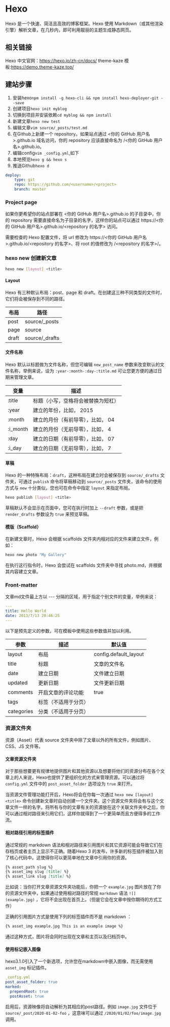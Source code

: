 # Hexo

Hexo 是一个快速、简洁且高效的博客框架。Hexo 使用 Markdown（或其他渲染引擎）解析文章，在几秒内，即可利用靓丽的主题生成静态网页。

## 相关链接

Hexo 中文官网：<https://hexo.io/zh-cn/docs/>
theme-kaze 模板:<https://demo.theme-kaze.top/>

## 建站步骤

1. 安装hexo`npm install -g hexo-cli && npm install hexo-deployer-git --save`
2. 创建项目`hexo init myblog`
3. 切换到项目并安装依赖`cd myblog && npm install`
4. 新建文章`hexo new test`
5. 编辑文章`vim source/_posts/test.md`
6. 在Github上新建一个 repository。如果站点通过 <你的 GitHub 用户名>.github.io 域名访问，你的 repository 应该直接命名为 /<你的 GitHub 用户名>.github.io。
7. 编辑config`vim _config.yml`,如下
8. 本地预览`hexo g && hexo s`
9. 推送Github`hexo d`

```yaml
deploy:
    type: git
    repo: https://github.com/<username>/<project>
    branch: master
```

### Project page

如果你更希望你的站点部署在 \<你的 GitHub 用户名>.github.io 的子目录中，你的 repository 需要直接命名为子目录的名字，这样你的站点可以通过 https://\<你的 GitHub 用户名>.github.io/\<repository 的名字> 访问。

需要检查的 Hexo 配置文件，将 url 修改为 https://\<你的 GitHub 用户名>.github.io/\<repository 的名字>、将 root 的值修改为 /\<repository 的名字>/。

### hexo new 创建新文章

```bash
hexo new [layout] <title>
```

#### Layout

Hexo 有三种默认布局：post、page 和 draft。在创建这三种不同类型的文件时，它们将会被保存到不同的路径。

布局 | 路径
-- | --
post | source/_posts
page | source
draft | source/_drafts

#### 文件名称

Hexo 默认以标题做为文件名称，但您可编辑 `new_post_name` 参数来改变默认的文件名称，举例来说，设为 `:year-:month-:day-:title.md` 可让您更方便的通过日期来管理文章。

变量 | 描述
-- | --
:title | 标题（小写，空格将会被替换为短杠）
:year | 建立的年份，比如， 2015
:month | 建立的月份（有前导零），比如， 04
:i_month | 建立的月份（无前导零），比如， 4
:day | 建立的日期（有前导零），比如， 07
:i_day | 建立的日期（无前导零），比如， 7

#### 草稿

Hexo 的一种特殊布局：`draft`，这种布局在建立时会被保存到 `source/_drafts` 文件夹，可通过 `publish` 命令将草稿移动到 `source/_posts` 文件夹，该命令的使用方式与 `new` 十分类似，您也可在命令中指定 `layout` 来指定布局。

```bash
hexo publish [layout] <title>
```

草稿默认不会显示在页面中，您可在执行时加上 `--draft` 参数，或是把 `render_drafts` 参数设为 `true` 来预览草稿。

#### 模版（Scaffold）

在新建文章时，Hexo 会根据 scaffolds 文件夹内相对应的文件来建立文件，例如：

```bash
hexo new photo "My Gallery"
```

在执行这行指令时，Hexo 会尝试在 scaffolds 文件夹中寻找 photo.md，并根据其内容建立文章。

### Front-matter

文章md文件最上方以 --- 分隔的区域，用于指定个别文件的变量，举例来说：

```yaml
---
title: Hello World
date: 2013/7/13 20:46:25
---
```

以下是预先定义的参数，可在模板中使用这些参数值并加以利用。

参数 | 描述 | 默认值
-- | -- | --
layout | 布局 | config.default_layout
title | 标题 | 文章的文件名
date | 建立日期 | 文件建立日期
updated | 更新日期 | 文件更新日期
comments | 开启文章的评论功能 | true
tags | 标签（不适用于分页） |
categories | 分类（不适用于分页） |

### 资源文件夹

资源（Asset）代表 source 文件夹中除了文章以外的所有文件，例如图片、CSS、JS 文件等。

#### 文章资源文件夹

对于那些想要更有规律地提供图片和其他资源以及想要将他们的资源分布在各个文章上的人来说，Hexo也提供了更组织化的方式来管理资源。可以通过将 `config.yml` 文件中的 `post_asset_folder` 选项设为 `true` 来打开。

当资源文件管理功能打开后，Hexo将会在你每一次通过 `hexo new [layout] <title>` 命令创建新文章时自动创建一个文件夹。这个资源文件夹将会有与这个文章文件一样的名字。将所有与你的文章有关的资源放在这个关联文件夹中之后，你可以通过相对路径来引用它们，这样你就得到了一个更简单而且方便得多的工作流。

#### 相对路径引用的标签插件

通过常规的 markdown 语法和相对路径来引用图片和其它资源可能会导致它们在存档页或者主页上显示不正确。随着Hexo 3 的发布，许多新的标签插件被加入到了核心代码中。这使得你可以更简单地在文章中引用你的资源。

```markdown
{% asset_path slug %}
{% asset_img slug [title] %}
{% asset_link slug [title] %}
```

比如说：当你打开文章资源文件夹功能后，你把一个 `example.jpg` 图片放在了你的资源文件夹中，如果通过使用相对路径的常规 `markdown` 语法 `![](example.jpg)` ，它将不会出现在首页上。（但是它会在文章中按你期待的方式工作）

正确的引用图片方式是使用下列的标签插件而不是 markdown ：

```markdown
{% asset_img example.jpg This is an example image %}
```

通过这种方式，图片将会同时出现在文章和主页以及归档页中。

#### 使用标记嵌入图像

hexo3.1.0引入了一个新选项，允许您在markdown中嵌入图像，而无需使用`asset_img` 标记插件。

```yaml
_config.yml
post_asset_folder: true
marked:
  prependRoot: true
  postAsset: true
```

启用后，资源映像将自动解析为其相应的post路径。例如 `image.jpg` 文件位于 `source/_post/2020-01-02-foo` ，这意味可以通过 `/2020/01/02/foo/image.jpg`调用。
